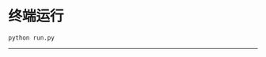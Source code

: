 # 终端运行

```shell
python run.py
```
*******************************************************************************************************************************************************************************************************************************************************************************************************************************************************************************************************************************************************
